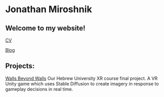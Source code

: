 # Jonathan Miroshnik
## Welcome to my website!

[CV](https://jonathanmiroshnik.github.io/JonathanMiroshnikResume.pdf)

[Blog](blog.md)

## Projects:
[Walls Beyond Walls](https://vrkings.itch.io/walls-beyond-walls)
Our Hebrew University XR course final project. A VR Unity game which uses Stable Diffusion to create imagery in response to gameplay decisions in real time.
